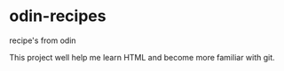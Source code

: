 # odin-recipes
recipe's from odin

This project well help me learn HTML and become more familiar with git.
